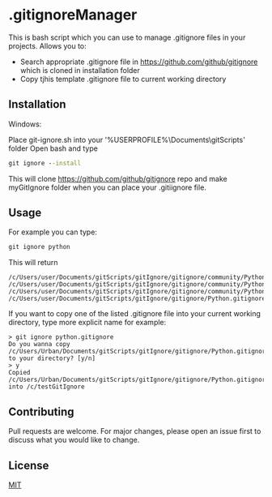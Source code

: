 # .gitignoreManager

This is bash script which you can use to manage .gitignore files in your projects.
Allows you to:  
* Search appropriate .gitignore file in https://github.com/github/gitignore which is cloned in installation folder
* Copy tjhis template .gitignore file to current working directory

## Installation

Windows:

Place git-ignore.sh into your '%USERPROFILE%\Documents\gitScripts' folder
Open bash and type

```cmd
git ignore --install 
```
This will clone https://github.com/github/gitignore repo and make myGitIgnore folder when you can place your .gitiignore file.

## Usage
For example you can type:

```cmd
git ignore python
```
This will return 
```
/c/Users/user/Documents/gitScripts/gitIgnore/gitignore/community/Python
/c/Users/user/Documents/gitScripts/gitIgnore/gitignore/community/Python/JupyterNotebooks.gitignore
/c/Users/user/Documents/gitScripts/gitIgnore/gitignore/community/Python/Nikola.gitignore
/c/Users/user/Documents/gitScripts/gitIgnore/gitignore/Python.gitignore
```
If you want to copy one of the listed .gitignore file into your current working directory, type more explicit name for example:
```shell
> git ignore python.gitignore
Do you wanna copy /c/Users/Urban/Documents/gitScripts/gitIgnore/gitignore/Python.gitignore to your directory? [y/n]
> y
Copied /c/Users/Urban/Documents/gitScripts/gitIgnore/gitignore/Python.gitignore into /c/testGitIgnore

```

## Contributing
Pull requests are welcome. For major changes, please open an issue first to discuss what you would like to change.


## License
[MIT](https://choosealicense.com/licenses/mit/)